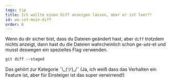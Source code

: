 ```yaml
---
tags: tip
title: Ich wollte einen Diff anzeigen lassen, aber er ist leer?!
id: wo-ist-mein-diff
order: 6
---
```


Wenn du dir sicher bist, dass du Dateien geändert hast, aber `diff` trotzdem nichts anzeigt, dann hast du die Dateien wahrcheinlich schon ge-`add`-et und musst deswegen ein spezielles Flag verwenden.

```git
git diff --staged
```

Das gehört zur Kategorie &macr;\\\_(ツ)\_/&macr; (Ja, ich weiß dass das Verhalten ein Feature ist, aber für Einsteiger ist das super verwirrend!)
